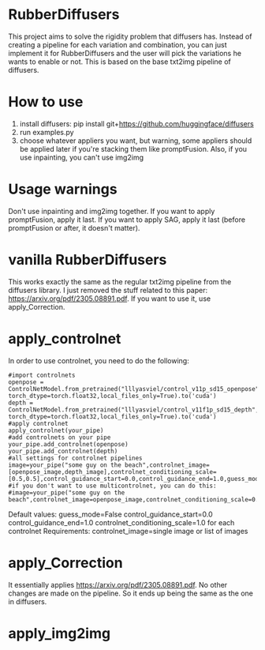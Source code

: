 # RubberDiffusers
This project aims to solve the rigidity problem that diffusers has. Instead of creating a pipeline for each variation and combination, you can just implement it for RubberDiffusers and the user will pick the variations he wants to enable or not. This is based on the base txt2img pipeline of diffusers.

# How to use
1. install diffusers:
   pip install git+https://github.com/huggingface/diffusers
2. run examples.py
3. choose whatever appliers you want, but warning, some appliers should be applied later if you're stacking them like promptFusion. Also, if you use inpainting, you can't use img2img

# Usage warnings
Don't use inpainting and img2img together. If you want to apply promptFusion, apply it last. If you want to apply SAG, apply it last (before promptFusion or after, it doesn't matter).

# vanilla RubberDiffusers
This works exactly the same as the regular txt2img pipeline from the diffusers library. I just removed the stuff related to this paper: https://arxiv.org/pdf/2305.08891.pdf. If you want to use it, use apply_Correction.

# apply_controlnet
In order to use controlnet, you need to do the following:
```
#import controlnets
openpose = ControlNetModel.from_pretrained("lllyasviel/control_v11p_sd15_openpose", torch_dtype=torch.float32,local_files_only=True).to('cuda')
depth = ControlNetModel.from_pretrained("lllyasviel/control_v11f1p_sd15_depth", torch_dtype=torch.float32,local_files_only=True).to('cuda')
#apply controlnet
apply_controlnet(your_pipe)
#add controlnets on your pipe
your_pipe.add_controlnet(openpose)
your_pipe.add_controlnet(depth)
#all settings for controlnet pipelines
image=your_pipe("some guy on the beach",controlnet_image=[openpose_image,depth_image],controlnet_conditioning_scale=[0.5,0.5],control_guidance_start=0.0,control_guidance_end=1.0,guess_mode=False).images[0]
#if you don't want to use multicontrolnet, you can do this:
#image=your_pipe("some guy on the beach",controlnet_image=openpose_image,controlnet_conditioning_scale=0.5).images[0]
```
Default values:
guess_mode=False
control_guidance_start=0.0
control_guidance_end=1.0
controlnet_conditioning_scale=1.0 for each controlnet
Requirements:
controlnet_image=single image or list of images

# apply_Correction
It essentially applies https://arxiv.org/pdf/2305.08891.pdf. No other changes are made on the pipeline. So it ends up being the same as the one in diffusers.

# apply_img2img
